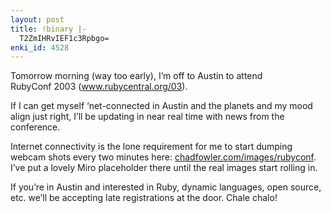 ```yaml
---
layout: post
title: !binary |-
  T2ZmIHRvIEF1c3Rpbgo=
enki_id: 4528
---
```


Tomorrow morning (way too early), I’m off to Austin to attend  
RubyConf 2003 (<a
href="http://www.rubycentral.org/03">www.rubycentral.org/03</a>).

<p>
If I can get myself ‘net-connected in Austin and the planets and my  
mood align just right, I’ll be updating in near real time with news  
from the conference.

</p>
<p>
Internet connectivity is the lone requirement for me to start dumping  
webcam shots every two minutes here: <a
href="http://chadfowler.com/images/rubyconf">chadfowler.com/images/rubyconf</a>.  
I’ve put a lovely Miro placeholder there until the real images start  
rolling in.

</p>
<p>
If you’re in Austin and interested in Ruby, dynamic languages, open  
source, etc. we’ll be accepting late registrations at the door. Chale  
chalo!

</p>

